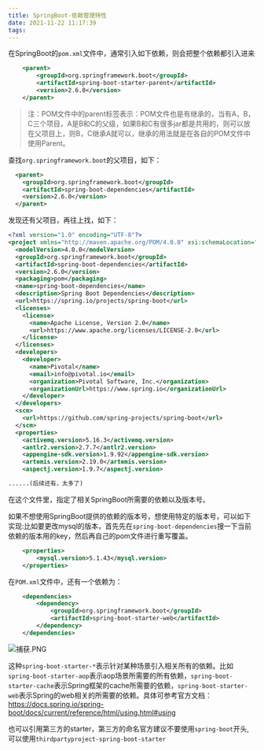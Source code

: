 ```yaml
---
title: SpringBoot-依赖管理特性
date: 2021-11-22 11:17:39
tags:
---
```


<meta name="referrer" content="no-referrer" />

在SpringBoot的`pom.xml`文件中，通常引入如下依赖，则会把整个依赖都引入进来
```xml
    <parent>
        <groupId>org.springframework.boot</groupId>
        <artifactId>spring-boot-starter-parent</artifactId>
        <version>2.6.0</version>
    </parent>
```
> 注：POM文件中的parent标签表示：POM文件也是有继承的，当有A，B，C三个项目，A是B和C的父级，如果B和C有很多jar都是共用的，则可以放在父项目上，则B，C继承A就可以，继承的用法就是在各自的POM文件中使用Parent。

查找`org.springframework.boot`的父项目，如下：
```xml
  <parent>
    <groupId>org.springframework.boot</groupId>
    <artifactId>spring-boot-dependencies</artifactId>
    <version>2.6.0</version>
  </parent>
```
发现还有父项目，再往上找，如下：
```xml
<?xml version="1.0" encoding="UTF-8"?>
<project xmlns="http://maven.apache.org/POM/4.0.0" xsi:schemaLocation="http://maven.apache.org/POM/4.0.0 http://maven.apache.org/xsd/maven-4.0.0.xsd" xmlns:xsi="http://www.w3.org/2001/XMLSchema-instance">
  <modelVersion>4.0.0</modelVersion>
  <groupId>org.springframework.boot</groupId>
  <artifactId>spring-boot-dependencies</artifactId>
  <version>2.6.0</version>
  <packaging>pom</packaging>
  <name>spring-boot-dependencies</name>
  <description>Spring Boot Dependencies</description>
  <url>https://spring.io/projects/spring-boot</url>
  <licenses>
    <license>
      <name>Apache License, Version 2.0</name>
      <url>https://www.apache.org/licenses/LICENSE-2.0</url>
    </license>
  </licenses>
  <developers>
    <developer>
      <name>Pivotal</name>
      <email>info@pivotal.io</email>
      <organization>Pivotal Software, Inc.</organization>
      <organizationUrl>https://www.spring.io</organizationUrl>
    </developer>
  </developers>
  <scm>
    <url>https://github.com/spring-projects/spring-boot</url>
  </scm>
  <properties>
    <activemq.version>5.16.3</activemq.version>
    <antlr2.version>2.7.7</antlr2.version>
    <appengine-sdk.version>1.9.92</appengine-sdk.version>
    <artemis.version>2.19.0</artemis.version>
    <aspectj.version>1.9.7</aspectj.version>

......(后续还有，太多了)
```
在这个文件里，指定了相关SpringBoot所需要的依赖以及版本号。

如果不想使用SpringBoot提供的依赖的版本号，想使用特定的版本号，可以如下实现:比如要更改mysql的版本，首先先在`spring-boot-dependencies`搜一下当前依赖的版本用的key，然后再自己的pom文件进行重写覆盖。
```xml
    <properties>
        <mysql.version>5.1.43</mysql.version>
    </properties>
```

在`POM.xml`文件中，还有一个依赖为：
```xml
    <dependencies>
        <dependency>
            <groupId>org.springframework.boot</groupId>
            <artifactId>spring-boot-starter-web</artifactId>
        </dependency>
    </dependencies>
```
![捕获.PNG](http://ww1.sinaimg.cn/large/006eDJDNly1gwnxxgp171j30t20g9jve.jpg)

这种`spring-boot-starter-*`表示针对某种场景引入相关所有的依赖。比如`spring-boot-starter-aop`表示aop场景所需要的所有依赖，`spring-boot-starter-cache`表示Spring框架的cache所需要的依赖，`spring-boot-starter-web`表示Spring的web相关的所需要的依赖。具体可参考官方文档：https://docs.spring.io/spring-boot/docs/current/reference/html/using.html#using

也可以引用第三方的starter，第三方的命名官方建议不要使用`spring-boot`开头,可以使用`thirdpartyproject-spring-boot-starter`



